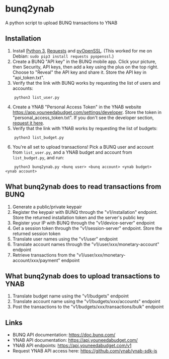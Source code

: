 # bunq2ynab

A python script to upload BUNQ transactions to YNAB

## Installation

1. Install [Python 3](https://www.python.org/), [Requests](http://docs.python-requests.org/en/master/) and [pyOpenSSL](https://pyopenssl.org/en/stable/install.html).  (This worked for me on Debian: `sudo pip3 install requests pyopenssl`.)
2. Create a BUNQ "API key" in the BUNQ mobile app.  Click your picture, then Security, API keys, then
add a key using the plus on the top right.  Choose to "Reveal" the API key and share it.  Store the API key 
in "api_token.txt".
3. Verify that the link with BUNQ works by requesting the list of users and accounts:
```
    python3 list_user.py
```
4. Create a YNAB "Personal Access Token" in the YNAB website https://app.youneedabudget.com/settings/developer.
Store the token in "personal_access_token.txt".  If you don't see the developer section, [request it here](https://support.youneedabudget.com/t/x1p42s/unable-to-generate-api-access-token-no-developer-section-under-my-account).
5. Verify that the link with YNAB works by requesting the list of budgets:
```
    python3 list_budget.py
```
6. You're all set to upload transactions!  Pick a BUNQ user and account from `list_user.py`, and a 
YNAB budget and account from `list_budget.py`, and run:
```
    python3 bunq2ynab.py <bunq user> <bunq account> <ynab budget> <ynab account>
```

## What bunq2ynab does to read transactions from BUNQ

1. Generate a public/private keypair
2. Register the keypair with BUNQ through the "v1/installation" endpoint.  Store the returned installation token 
and the server's public key
3. Register your IP with BUNQ through the "v1/device-server" endpoint
4. Get a session token through the "v1/session-server" endpoint.  Store the returned  session token
5. Translate user names using the "v1/user" endpoint
6. Translate account names through the "v1/user/xxx/monetary-account" endpoint
7. Retrieve transactions from the "v1/user/xxx/monetary-account/xxx/payment" endpoint

## What bunq2ynab does to upload transactions to YNAB

1. Translate budget name using the "v1/budgets" endpoint
2. Translate account name using the "v1/budgets/xxx/accounts" endpoint
3. Post the transactions to the "v1/budgets/xxx/transactions/bulk" endpoint

## Links

- BUNQ API documentation: https://doc.bunq.com/
- YNAB API documentation: https://api.youneedabudget.com/
- YNAB API endpoints: https://api.youneedabudget.com/v1
- Request YNAB API access here: https://github.com/ynab/ynab-sdk-js
